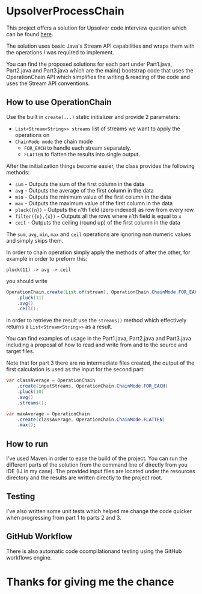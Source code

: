 # UpsolverProcessChain

This project offers a solution for Upsolver code interview question which can be found [here](https://gist.github.com/shanielh/e9be971efb5331f653490e90c014d255).

The solution uses basic Java's Stream API capabilities and wraps them with the operations I was required to implement.

You can find the proposed solutions for each part under Part1.java, Part2.java and Part3.java which are the main() bootstrap
code that uses the OperationChain API which simplifies the writing & reading of the code and uses the Stream API conventions.

## How to use OperationChain  
Use the built in `create(...)` static initializer and provide 2 parameters:
- `List<Stream<String>> streams` list of streams we want to apply the operations on
- `ChainMode mode` the chain mode 
    - `FOR_EACH` to handle each stream separately.
    - `FLATTEN` to flatten the results into single output.
      
After the initialization things become easier, the class provides the following methods:
- `sum` - Outputs the sum of the first column in the data
- `avg` - Outputs the average of the first column in the data
- `min` - Outputs the minimum value of the first column in the data
- `max` - Outputs the maximum value of the first column in the data
- `pluck({n})` - Outputs the `n`’th field (zero indexed) as row from every row
- `filter({n},{x})` - Outputs all the rows where `n`’th field is equal to `x`
- `ceil` - Outputs the ceiling (round up) of the first column in the data

The `sum`, `avg`, `min`, `max` and `ceil` operations are ignoring non numeric values and simply skips them.

In order to chain operation simply apply the methods of after the other, for example in order to preform this:  
```
pluck(11) -> avg -> ceil
```
you should write
```java
OperationChain.create(List.of(stream), OperationChain.ChainMode.FOR_EACH)
    .pluck(11)    
    .avg()
    .ceil();
```
in order to retrieve the result use the `streams()` method which effectively returns a `List<Stream<String>>` as a result.  

You can find examples of usage in the Part1.java, Part2.java and Part3.java including a proposal of how to read and write
from and to the source and target files.

Note that for part 3 there are no intermediate files created, the output of the first calculation is used as the input
for the second part:
```java
var classAverage = OperationChain
    .create(inputStreams, OperationChain.ChainMode.FOR_EACH)
    .pluck(10)
    .avg()
    .streams();

var maxAverage = OperationChain
    .create(classAverage, OperationChain.ChainMode.FLATTEN)
    .max();
```

## How to run
I've used Maven in order to ease the build of the project.
You can run the different parts of the solution from the command line of directly from you IDE (IJ in my case).
The provided input files are located under the resources directory and the results are written directly to the project root.

## Testing
I've also written some unit tests which helped me change the code quicker when progressing from part 1 to parts 2 and 3.

## GitHub Workflow
There is also automatic code ccompilationand testing using the GitHub workflows engine. 

# Thanks for giving me the chance